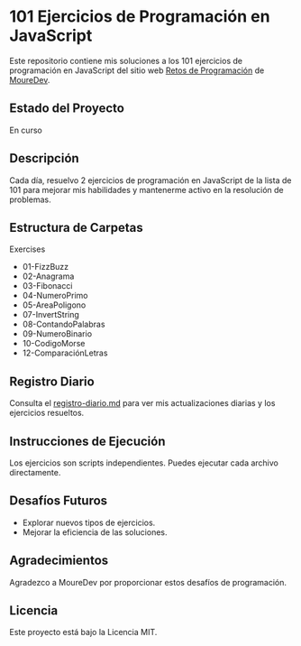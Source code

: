 # 101 Ejercicios de Programación en JavaScript

Este repositorio contiene mis soluciones a los 101 ejercicios de programación en JavaScript del sitio web [Retos de Programación](https://retosdeprogramacion.com/ejercicios/) de [MoureDev](https://moure.dev/).

## Estado del Proyecto

En curso

## Descripción

Cada día, resuelvo 2 ejercicios de programación en JavaScript de la lista de 101 para mejorar mis habilidades y mantenerme activo en la resolución de problemas.


## Estructura de Carpetas
Exercises
 - 01-FizzBuzz
 - 02-Anagrama
 - 03-Fibonacci
 - 04-NumeroPrimo
 - 05-AreaPoligono
 - 07-InvertString
 - 08-ContandoPalabras
 - 09-NumeroBinario
 - 10-CodigoMorse
 - 12-ComparaciónLetras

## Registro Diario
Consulta el [registro-diario.md](registro-diario.md) para ver mis actualizaciones diarias y los ejercicios resueltos.

## Instrucciones de Ejecución

Los ejercicios son scripts independientes. Puedes ejecutar cada archivo directamente.


## Desafíos Futuros

- Explorar nuevos tipos de ejercicios.
- Mejorar la eficiencia de las soluciones.

## Agradecimientos

Agradezco a MoureDev por proporcionar estos desafíos de programación.

## Licencia

Este proyecto está bajo la Licencia MIT.
